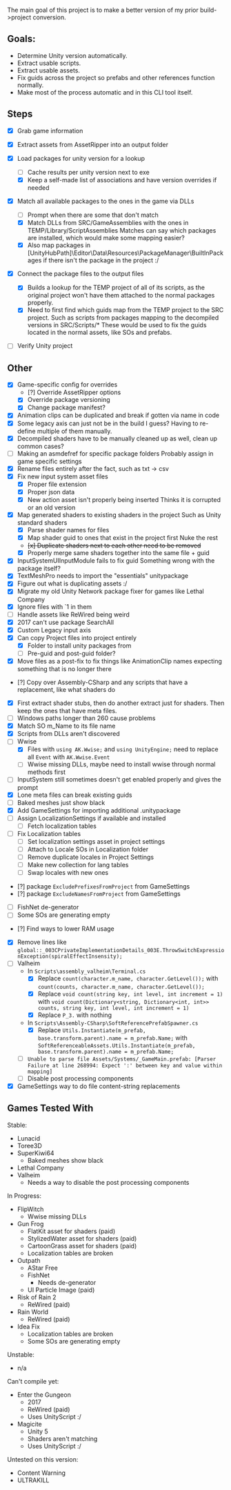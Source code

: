 The main goal of this project is to make a better version of my prior build->project conversion.

## Goals:
- Determine Unity version automatically.
- Extract usable scripts.
- Extract usable assets.
- Fix guids across the project so prefabs and other references function normally.
- Make most of the process automatic and in this CLI tool itself.

## Steps

- [x] Grab game information
- [x] Extract assets from AssetRipper into an output folder
- [x] Load packages for unity version for a lookup
    - [ ] Cache results per unity version next to exe
    - [x] Keep a self-made list of associations and have version overrides if needed
- [x] Match all available packages to the ones in the game via DLLs
    - [ ] Prompt when there are some that don't match
    - [x] Match DLLs from SRC/GameAssemblies with the ones in TEMP/Library/ScriptAssemblies
        Matches can say which packages are installed, which would make some mapping easier?
    - [x] Also map packages in [UnityHubPath]\Editor\Data\Resources\PackageManager\BuiltInPackages
        if there isn't the package in the project :/
- [x] Connect the package files to the output files
    - [x] Builds a lookup for the TEMP project of all of its scripts, as the
        original project won't have them attached to the normal packages properly.
    - [x] Need to first find which guids map from the TEMP project to the SRC project.
        Such as scripts from packages mapping to the decompiled versions in SRC/Scripts/*
        These would be used to fix the guids located in the normal assets, like SOs and
        prefabs.
- [ ] Verify Unity project


## Other

- [x] Game-specific config for overrides
    - [?] Override AssetRipper options
    - [x] Override package versioning
    - [x] Change package manifest?
- [x] Animation clips can be duplicated and break if gotten via name in code
- [x] Some legacy axis can just not be in the build I guess?
    Having to re-define multiple of them manually.
- [x] Decompiled shaders have to be manually cleaned up as well, clean up common cases?
- [ ] Making an asmdefref for specific package folders
    Probably assign in game specific settings
- [x] Rename files entirely after the fact, such as txt -> csv
- [x] Fix new input system asset files
    - [x] Proper file extension
    - [x] Proper json data
    - [x] New action asset isn't properly being inserted
        Thinks it is corrupted or an old version
- [x] Map generated shaders to existing shaders in the project
    Such as Unity standard shaders
    - [x] Parse shader names for files
    - [x] Map shader guid to ones that exist in the project first
        Nuke the rest
    - ~~[x] Duplicate shaders next to each other need to be removed~~
    - [x] Properly merge same shaders together into the same file + guid
- [x] InputSystemUIInputModule fails to fix guid
    Something wrong with the package itself?
- [x] TextMeshPro needs to import the "essentials" unitypackage
- [x] Figure out what is duplicating assets :/
- [x] Migrate my old Unity Network package fixer for games like Lethal Company
- [x] Ignore files with `1 in them
- [ ] Handle assets like ReWired being weird
- [x] 2017 can't use package SearchAll
- [x] Custom Legacy input axis
- [x] Can copy Project files into project entirely
    - [x] Folder to install unity packages from
    - [ ] Pre-guid and post-guid folder?
- [x] Move files as a post-fix to fix things like AnimationClip names expecting
      something that is no longer there
- [?] Copy over Assembly-CSharp and any scripts that have a replacement, like what
      shaders do
- [x] First extract shader stubs, then do another extract just for shaders.
      Then keep the ones that have meta files.
- [ ] Windows paths longer than 260 cause problems
- [x] Match SO m_Name to its file name
- [x] Scripts from DLLs aren't discovered
- [ ] Wwise
    - [x] Files with `using AK.Wwise;` and `using UnityEngine;` need to replace all `Event` with `AK.Wwise.Event`
    - [ ] Wwise missing DLLs, maybe need to install wwise through normal methods first
- [ ] InputSystem still sometimes doesn't get enabled properly and gives the prompt
- [x] Lone meta files can break existing guids
- [ ] Baked meshes just show black
- [x] Add GameSettings for importing additional .unitypackage
- [ ] Assign LocalizationSettings if available and installed
    - [ ] Fetch localization tables
- [ ] Fix Localization tables
    - [ ] Set localization settings asset in project settings
    - [ ] Attach to Locale SOs in Localization folder
    - [ ] Remove duplicate locales in Project Settings
    - [ ] Make new collection for lang tables
    - [ ] Swap locales with new ones
- [?] package `ExcludePrefixesFromProject` from GameSettings
- [?] package `ExcludeNamesFromProject` from GameSettings
- [ ] FishNet de-generator
- [ ] Some SOs are generating empty
- [?] Find ways to lower RAM usage
- [x] Remove lines like `global::_003CPrivateImplementationDetails_003E.ThrowSwitchExpressionException(spiralEffectInsensity);`
- [ ] Valheim
    - In `Scripts\assembly_valheim\Terminal.cs`
        - [x] Replace `count(character.m_name, character.GetLevel());` with `count(counts, character.m_name, character.GetLevel());`
        - [x] Replace `void count(string key, int level, int increment = 1)` with `void count(Dictionary<string, Dictionary<int, int>> counts, string key, int level, int increment = 1)`
        - [x] Replace `P_3.` with nothing
    - In `Scripts\Assembly-CSharp\SoftReferencePrefabSpawner.cs`
        - [x] Replace `Utils.Instantiate(m_prefab, base.transform.parent).name = m_prefab.Name;` with `SoftReferenceableAssets.Utils.Instantiate(m_prefab, base.transform.parent).name = m_prefab.Name;`
    - [ ] `Unable to parse file Assets/Systems/_GameMain.prefab: [Parser Failure at line 268994: Expect ':' between key and value within mapping]`
    - [ ] Disable post processing components
- [x] GameSettings way to do file content-string replacements

## Games Tested With
Stable:
- Lunacid
- Toree3D
- SuperKiwi64
    - Baked meshes show black
- Lethal Company
- Valheim
    - Needs a way to disable the post processing components

In Progress:
- FlipWitch
    - Wwise missing DLLs
- Gun Frog
    - FlatKit asset for shaders (paid)
    - StylizedWater asset for shaders (paid)
    - CartoonGrass asset for shaders (paid)
    - Localization tables are broken
- Outpath
    - AStar Free
    - FishNet
        - Needs de-generator
    - UI Particle Image (paid)
- Risk of Rain 2
    - ReWired (paid)
- Rain World
    - ReWired (paid)
- Idea Fix
    - Localization tables are broken
    - Some SOs are generating empty

Unstable:
- n/a

Can't compile yet:
- Enter the Gungeon
    - 2017
    - ReWired (paid)
    - Uses UnityScript :/
- Magicite
    - Unity 5
    - Shaders aren't matching
    - Uses UnityScript :/

Untested on this version:
- Content Warning
- ULTRAKILL
